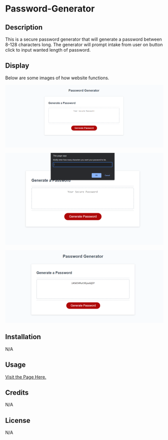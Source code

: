 # Password-Generator

## Description

This is a secure password generator that will generate a password between 8-128 characters long. The generator will prompt intake from user on button click to input wanted length of password.

## Display

Below are some images of how website functions.

![Screenshot of generator website.](./assets/images/password-base-site.PNG)

![Screenshot of generator prompt.](./assets/images/password-prompt-site.PNG)

![Screenshot of generated password.](./assets/images/password-example-site.PNG)

## Installation

N/A

## Usage

[Visit the Page Here.](https://rdheadyii.github.io/Password-Generator/)

## Credits

N/A

## License

N/A